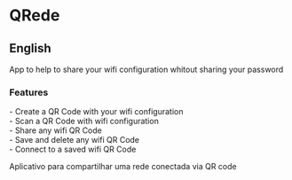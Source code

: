 # QRede

<h2>English</h2>
App to help to share your wifi configuration whitout sharing your password

<h3>Features</h3>
- Create a QR Code with your wifi configuration<br>
- Scan a QR Code with wifi configuration<br>
- Share any wifi QR Code <br>
- Save and delete any wifi QR Code <br>
- Connect to a saved wifi QR Code <br>


Aplicativo para compartilhar uma rede conectada via QR code
